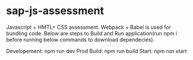 # sap-js-assessment
Javascript + HMTL+ CSS assessment. Webpack + Babel is used for bundling code.
Below are steps to Build and Run application(run npm i before running below commands to download dependecies).

Developement: npm run dev
Prod Build: npm run build
Start: npm run start
